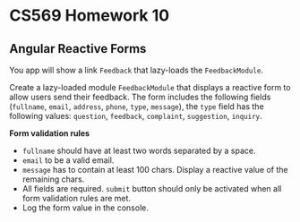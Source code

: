 # CS569 Homework 10
## Angular Reactive Forms
You app will show a link `Feedback` that lazy-loads the `FeedbackModule`.  
  
Create a lazy-loaded module `FeedbackModule` that displays a reactive form to allow users send their feedback. The form includes the following fields (`fullname`, `email`, `address`, `phone`, `type`, `message`), the `type` field has the following values: `question`, `feedback`, `complaint`, `suggestion`, `inquiry`.  
  
**Form validation rules**
* `fullname` should have at least two words separated by a space. 
* `email` to be a valid email.
* `message` has to contain at least 100 chars. Display a reactive value of the remaining chars.
* All fields are required. `submit` button should only be activated when all form validation rules are met.
* Log the form value in the console. 

